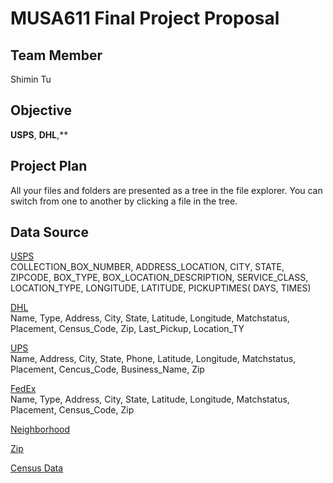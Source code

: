 # MUSA611 Final Project Proposal


## Team Member

Shimin Tu

## Objective

**USPS**, **DHL**,**
## Project Plan

All your files and folders are presented as a tree in the file explorer. You can switch from one to another by clicking a file in the tree.

## Data Source

[USPS](https://postalpro.usps.com/gis/json_psv_files)  
COLLECTION_BOX_NUMBER, ADDRESS_LOCATION, CITY, STATE, ZIPCODE, BOX_TYPE, BOX_LOCATION_DESCRIPTION, SERVICE_CLASS, LOCATION_TYPE, LONGITUDE, LATITUDE, PICKUPTIMES( DAYS, TIMES)

[DHL](https://hifld-geoplatform.opendata.arcgis.com/datasets/geoplatform::dhl-facilities/explore?location=38.795628%2C-113.596928%2C4.00)  
Name, Type, Address, City, State, Latitude, Longitude, Matchstatus, Placement, Census_Code, Zip, Last_Pickup, Location_TY

[UPS](https://hifld-geoplatform.opendata.arcgis.com/datasets/ups-facilities/explore?location=46.045091%2C61.547472%2C3.58)  
Name, Address, City, State, Phone, Latitude, Longitude, Matchstatus, Placement, Cencus_Code, Business_Name, Zip

[FedEx](https://hifld-geoplatform.opendata.arcgis.com/datasets/fedex-facilities/explore?location=40.046251%2C-113.396056%2C4.00)  
Name, Type, Address, City, State, Latitude, Longitude, Matchstatus, Placement, Census_Code, Zip

[Neighborhood]()  

[Zip]()  

[Census Data]()  
